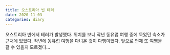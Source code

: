 ```yaml
---
title: 오스트리아 빈 테러
date: 2020-11-03
categories: diary
---
```

오스트리아 빈에서 테러가 발생했다.
위치를 보니 작년 동유럽 여행 중에 묵었던 숙소가 근처에 있었다.
작년에 동유럽 여행을 다녀온 것이 다행이었다.
앞으로 언제 또 여행을 갈 수 있을지 모르겠다...